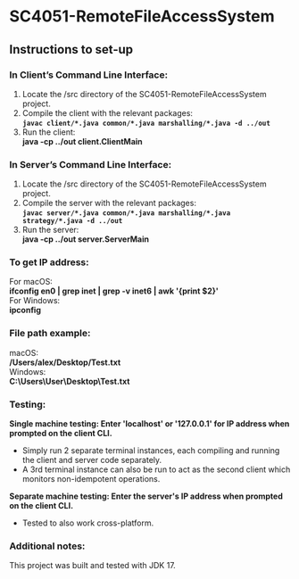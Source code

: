 # SC4051-RemoteFileAccessSystem

## Instructions to set-up

### In Client’s Command Line Interface: 
1. Locate the /src directory of the SC4051-RemoteFileAccessSystem project.<br />
2. Compile the client with the relevant packages:<br />
**`javac client/*.java common/*.java marshalling/*.java -d ../out`**<br />
3. Run the client:<br />
**java -cp ../out client.ClientMain**<br />

### In Server’s Command Line Interface:
1. Locate the /src directory of the SC4051-RemoteFileAccessSystem project.<br />
2. Compile the server with the relevant packages:<br />
**`javac server/*.java common/*.java marshalling/*.java strategy/*.java -d ../out`**<br />
3. Run the server:<br />
**java -cp ../out server.ServerMain**<br />

### To get IP address:
For macOS:<br />
**ifconfig en0 | grep inet | grep -v inet6 | awk '{print $2}'**<br />
For Windows:<br />
**ipconfig**<br />

### File path example:
macOS:<br />
**/Users/alex/Desktop/Test.txt**<br />
Windows:<br />
**C:\Users\User\Desktop\Test.txt**<br />

### Testing:
**Single machine testing: Enter 'localhost' or '127.0.0.1' for IP address when prompted on the client CLI.**<br />
- Simply run 2 separate terminal instances, each compiling and running the client and server code separately.<br />
- A 3rd terminal instance can also be run to act as the second client which monitors non-idempotent operations.<br />

**Separate machine testing: Enter the server's IP address when prompted on the client CLI.**<br />
- Tested to also work cross-platform.<br />

### Additional notes:
This project was built and tested with JDK 17.
